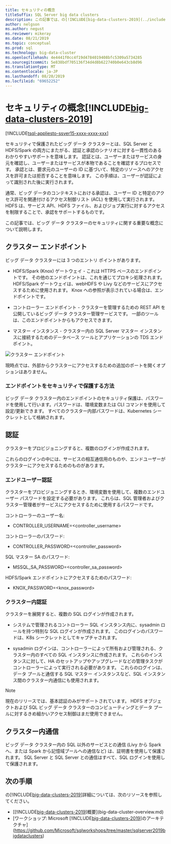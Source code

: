 ```yaml
---
title: セキュリティの概念
titleSuffix: SQL Server big data clusters
description: この記事では、の[!INCLUDE[big-data-clusters-2019](../includes/ssbigdataclusters-ver15.md)]セキュリティの概念について説明します。 これには、クラスター エンドポイントとクラスター認証の説明が含まれます。
author: nelgson
ms.author: negust
ms.reviewer: mikeray
ms.date: 08/21/2019
ms.topic: conceptual
ms.prod: sql
ms.technology: big-data-cluster
ms.openlocfilehash: 4e4441f0cc4f19d4784019408bfc5309a5734285
ms.sourcegitcommit: 5e838bdf705136f34d4d8b622740b0e643cb8d96
ms.translationtype: MT
ms.contentlocale: ja-JP
ms.lasthandoff: 08/20/2019
ms.locfileid: "69652252"
---
```

# <a name="security-concepts-for-includebig-data-clusters-2019includesssbigdataclusters-ss-novermd"></a>セキュリティの概念[!INCLUDE[big-data-clusters-2019](../includes/ssbigdataclusters-ss-nover.md)]

[!INCLUDE[tsql-appliesto-ssver15-xxxx-xxxx-xxx](../includes/tsql-appliesto-ssver15-xxxx-xxxx-xxx.md)]

セキュリティで保護されたビッグ データ クラスターとは、SQL Server と HDFS/Spark の両方にまたがる、認証と承認のシナリオに対する一貫性のあるわかりやすいサポートを意味します。 認証とは、ユーザーまたはサービスの身元を確認し、ユーザーまたはサービスが本物であることを確認するプロセスです。 承認とは、要求元のユーザーの ID に基づいて、特定のリソースへのアクセスを許可または拒否することを意味します。 この手順は、ユーザーが認証によって識別された後に実行されます。

通常、ビッグ データのコンテキストにおける承認は、ユーザー ID と特定のアクセス許可を関連付けるアクセス制御リスト (ACL) を使用して実行されます。 HDFS は、サービス API、HDFS ファイル、およびジョブ実行に対するアクセスを制限することで、承認をサポートするものです。

この記事では、ビッグ データ クラスターのセキュリティに関する重要な概念について説明します。

## <a name="cluster-endpoints"></a>クラスター エンドポイント

ビッグ データ クラスターには 3 つのエントリ ポイントがあります。

* HDFS/Spark (Knox) ゲートウェイ - これは HTTPS ベースのエンドポイントです。 その他のエンドポイントは、これを通じてプロキシ処理されます。 HDFS/Spark ゲートウェイは、webHDFS や Livy などのサービスにアクセスするために使用されます。 Knox への参照が表示されている場合は、エンドポイントです。

* コントローラー エンドポイント - クラスターを管理するための REST API を公開しているビッグ データ クラスター管理サービスです。 一部のツールは、このエンドポイントからもアクセスできます。

* マスター インスタンス - クラスター内の SQL Server マスター インスタンスに接続するためのデータベース ツールとアプリケーションの TDS エンドポイント。

![クラスター エンドポイント](media/concept-security/cluster_endpoints.png)

現時点では、外部からクラスターにアクセスするための追加のポートを開くオプションはありません。

### <a name="how-endpoints-are-secured"></a>エンドポイントをセキュリティで保護する方法

ビッグ データ クラスター内のエンドポイントのセキュリティ保護は、パスワードを使用して行います。パスワードは、環境変数または CLI コマンドを使用して設定/更新できます。 すべてのクラスター内部パスワードは、Kubernetes シークレットとして格納されます。  

## <a name="authentication"></a>認証

クラスターをプロビジョニングすると、複数のログインが作成されます。

これらのログインの中には、サービスの相互通信用のものや、エンドユーザーがクラスターにアクセスするためのものがあります。

### <a name="end-user-authentication"></a>エンドユーザー認証
クラスターをプロビジョニングするとき、環境変数を使用して、複数のエンドユーザー パスワードを設定する必要があります。 これらは、SQL 管理者およびクラスター管理者がサービスにアクセスするために使用するパスワードです。

コントローラーのユーザー名:
 + CONTROLLER_USERNAME=<controller_username>

コントローラーのパスワード:  
 + CONTROLLER_PASSWORD=<controller_password>

SQL マスター SA のパスワード: 
 + MSSQL_SA_PASSWORD=<controller_sa_password>

HDFS/Spark エンドポイントにアクセスするためのパスワード:
 + KNOX_PASSWORD=<knox_password>

### <a name="intra-cluster-authentication"></a>クラスター内認証

クラスターを展開すると、複数の SQL ログインが作成されます。

* システムで管理されるコントローラー SQL インスタンス内に、sysadmin ロールを持つ特別な SQL ログインが作成されます。 このログインのパスワードは、K8s シークレットとしてキャプチャされます。

* sysadmin ログインは、コントローラーによって所有および管理される、クラスター内のすべての SQL インスタンスに作成されます。 これらのインスタンスに対して、HA のセットアップやアップグレードなどの管理タスクがコントローラーによって実行される必要があります。 これらのログインは、データ プールと通信する SQL マスター インスタンスなど、SQL インスタンス間のクラスター内通信にも使用されます。

> [!NOTE]
> 現在のリリースでは、基本認証のみがサポートされています。 HDFS オブジェクトおよび SQL ビッグ データ クラスターのコンピューティングとデータ プールに対するきめ細かいアクセス制御はまだ使用できません。

## <a name="intra-cluster-communication"></a>クラスター内通信

ビッグ データ クラスター内の SQL 以外のサービスとの通信 (Livy から Spark へ、または Spark から記憶域プールへの通信など) は、証明書を使用して保護されます。 SQL Server と SQL Server との通信はすべて、SQL ログインを使用して保護されます。

## <a name="next-steps"></a>次の手順

の[!INCLUDE[big-data-clusters-2019](../includes/ssbigdataclusters-ss-nover.md)]詳細については、次のリソースを参照してください。

- [[!INCLUDE[big-data-clusters-2019](../includes/ssbigdataclusters-ver15.md)]概要](big-data-cluster-overview.md)
- [ワークショップ: Microsoft [!INCLUDE[big-data-clusters-2019](../includes/ssbigdataclusters-ss-nover.md)]のアーキテクチャ](https://github.com/Microsoft/sqlworkshops/tree/master/sqlserver2019bigdataclusters)
